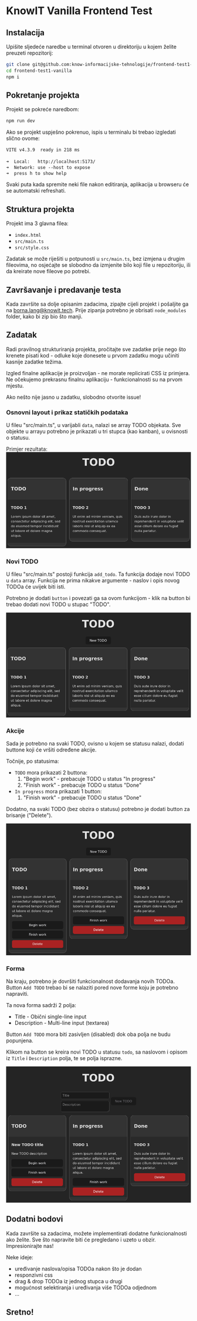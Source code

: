 # KnowIT Vanilla Frontend Test

## Instalacija

Upišite sljedeće naredbe u terminal otvoren u direktoriju u kojem želite preuzeti repozitorij:

```bash
git clone git@github.com:know-informacijske-tehnologije/frontend-test1-vanilla.git
cd frontend-test1-vanilla
npm i
```

## Pokretanje projekta

Projekt se pokreće naredbom:

```bash
npm run dev
```

Ako se projekt uspješno pokrenuo, ispis u terminalu bi trebao izgledati slično ovome:

```
VITE v4.3.9  ready in 218 ms

➜  Local:   http://localhost:5173/
➜  Network: use --host to expose
➜  press h to show help
```

Svaki puta kada spremite neki file nakon editiranja, aplikacija u browseru će se automatski refreshati.

## Struktura projekta

Projekt ima 3 glavna filea:
- `index.html`
- `src/main.ts`
- `src/style.css`

Zadatak se može riješiti u potpunosti u `src/main.ts`, bez izmjena u drugim fileovima, no osjećajte se slobodno da izmjenite bilo koji file u repozitoriju, ili da kreirate nove fileove po potrebi.

## Završavanje i predavanje testa

Kada završite sa dolje opisanim zadacima, zipajte cijeli projekt i pošaljite ga na borna.lang@knowit.tech. Prije zipanja potrebno je obrisati `node_modules` folder, kako bi zip bio što manji.

## Zadatak

Radi pravilnog strukturiranja projekta, pročitajte sve zadatke prije nego što krenete pisati kod - odluke koje donesete u prvom zadatku mogu učiniti kasnije zadatke težima.

Izgled finalne aplikacije je proizvoljan - ne morate replicirati CSS iz primjera. Ne očekujemo prekrasnu finalnu aplikaciju - funkcionalnosti su na prvom mjestu.

Ako nešto nije jasno u zadatku, slobodno otvorite issue!

### Osnovni layout i prikaz statičkih podataka

U fileu "src/main.ts", u varijabli `data`, nalazi se array TODO objekata. Sve objekte u arrayu potrebno je prikazati u tri stupca (kao kanban), u ovisnosti o statusu.

Primjer rezultata:
![Primjer rezultata](./public/1.png)

### Novi TODO

U fileu "src/main.ts" postoji funkcija `add_todo`. Ta funkcija dodaje novi TODO u `data` array. Funkcija ne prima nikakve argumente - naslov i opis novog TODOa će uvijek biti isti.

Potrebno je dodati `button` i povezati ga sa ovom funkcijom - klik na button bi trebao dodati novi TODO u stupac "TODO".

![Primjer rezultata](./public/2.png)

### Akcije

Sada je potrebno na svaki TODO, ovisno u kojem se statusu nalazi, dodati buttone koji će vršiti određene akcije.

Točnije, po statusima:

- `TODO` mora prikazati 2 buttona:
    1. "Begin work" - prebacuje TODO u status "In progress"
    2. "Finish work" - prebacuje TODO u status "Done"
- `In progress` mora prikazati 1 button:
    1. "Finish work" - prebacuje TODO u status "Done"

Dodatno, na svaki TODO (bez obzira o statusu) potrebno je dodati button za brisanje ("Delete").

![Primjer rezultata](./public/3.png)

### Forma

Na kraju, potrebno je dovršiti funkcionalnost dodavanja novih TODOa. Button `Add TODO` trebao bi se nalaziti pored nove forme koju je potrebno napraviti.

Ta nova forma sadrži 2 polja:

- Title - Obični single-line input
- Description - Multi-line input (textarea)

Button `Add TODO` mora biti zasivljen (disabled) dok oba polja ne budu popunjena.

Klikom na button se kreira novi TODO u statusu `todo`, sa naslovom i opisom iz `Title` i `Description` polja, te se polja isprazne.

![Primjer rezultata](./public/4.png)

## Dodatni bodovi

Kada završite sa zadacima, možete implementirati dodatne funkcionalnosti ako želite. Sve što napravite biti će pregledano i uzeto u obzir. Impresionirajte nas!

Neke ideje:
- uređivanje naslova/opisa TODOa nakon što je dodan
- responzivni css
- drag & drop TODOa iz jednog stupca u drugi
- mogućnost selektiranja i uređivanja više TODOa odjednom
- ...

## Sretno!
